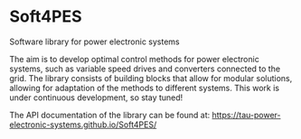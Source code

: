 # Soft4PES
Software library for power electronic systems

The aim is to develop optimal control methods for power electronic systems, such as variable speed drives and converters connected to the grid.
The library consists of building blocks that allow for modular solutions, allowing for adaptation of the methods to different systems.
This work is under continuous development, so stay tuned!

The API documentation of the library can be found at: https://tau-power-electronic-systems.github.io/Soft4PES/
